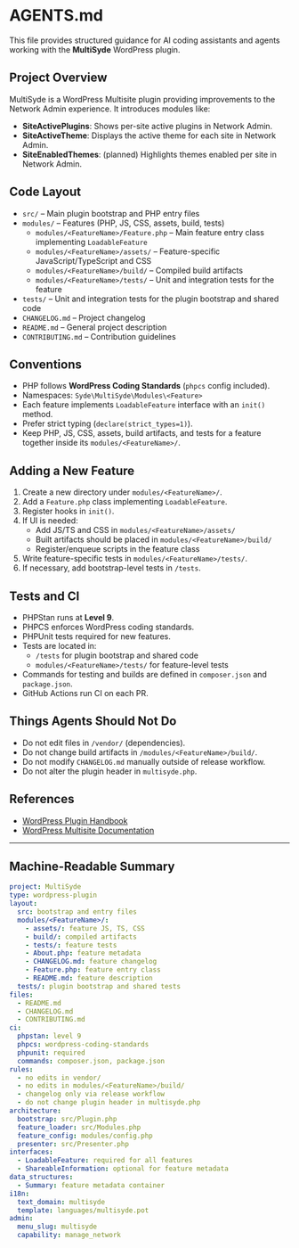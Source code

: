 # AGENTS.md

This file provides structured guidance for AI coding assistants and agents
working with the **MultiSyde** WordPress plugin.

## Project Overview
MultiSyde is a WordPress Multisite plugin providing improvements to the
Network Admin experience. It introduces modules like:

- **SiteActivePlugins**: Shows per-site active plugins in Network Admin.
- **SiteActiveTheme**: Displays the active theme for each site in Network Admin.
- **SiteEnabledThemes**: (planned) Highlights themes enabled per site in Network Admin.

## Code Layout
- `src/` – Main plugin bootstrap and PHP entry files
- `modules/` – Features (PHP, JS, CSS, assets, build, tests)
    - `modules/<FeatureName>/Feature.php` – Main feature entry class implementing `LoadableFeature`
    - `modules/<FeatureName>/assets/` – Feature-specific JavaScript/TypeScript and CSS
    - `modules/<FeatureName>/build/` – Compiled build artifacts
    - `modules/<FeatureName>/tests/` – Unit and integration tests for the feature
- `tests/` – Unit and integration tests for the plugin bootstrap and shared code
- `CHANGELOG.md` – Project changelog
- `README.md` – General project description
- `CONTRIBUTING.md` – Contribution guidelines

## Conventions
- PHP follows **WordPress Coding Standards** (`phpcs` config included).
- Namespaces: `Syde\MultiSyde\Modules\<Feature>`
- Each feature implements `LoadableFeature` interface with an `init()` method.
- Prefer strict typing (`declare(strict_types=1)`).
- Keep PHP, JS, CSS, assets, build artifacts, and tests for a feature together inside its `modules/<FeatureName>/`.

## Adding a New Feature
1. Create a new directory under `modules/<FeatureName>/`.
2. Add a `Feature.php` class implementing `LoadableFeature`.
3. Register hooks in `init()`.
4. If UI is needed:
    - Add JS/TS and CSS in `modules/<FeatureName>/assets/`
    - Built artifacts should be placed in `modules/<FeatureName>/build/`
    - Register/enqueue scripts in the feature class
5. Write feature-specific tests in `modules/<FeatureName>/tests/`.
6. If necessary, add bootstrap-level tests in `/tests`.

## Tests and CI
- PHPStan runs at **Level 9**.
- PHPCS enforces WordPress coding standards.
- PHPUnit tests required for new features.
- Tests are located in:
    - `/tests` for plugin bootstrap and shared code
    - `modules/<FeatureName>/tests/` for feature-level tests
- Commands for testing and builds are defined in `composer.json` and `package.json`.
- GitHub Actions run CI on each PR.

## Things Agents Should Not Do
- Do not edit files in `/vendor/` (dependencies).
- Do not change build artifacts in `/modules/<FeatureName>/build/`.
- Do not modify `CHANGELOG.md` manually outside of release workflow.
- Do not alter the plugin header in `multisyde.php`.

## References
- [WordPress Plugin Handbook](https://developer.wordpress.org/plugins/)
- [WordPress Multisite Documentation](https://wordpress.org/documentation/article/create-a-network/)

---

## Machine-Readable Summary

```yaml
project: MultiSyde
type: wordpress-plugin
layout:
  src: bootstrap and entry files
  modules/<FeatureName>/:
    - assets/: feature JS, TS, CSS
    - build/: compiled artifacts
    - tests/: feature tests
    - About.php: feature metadata
    - CHANGELOG.md: feature changelog
    - Feature.php: feature entry class
    - README.md: feature description
  tests/: plugin bootstrap and shared tests
files:
  - README.md
  - CHANGELOG.md
  - CONTRIBUTING.md
ci:
  phpstan: level 9
  phpcs: wordpress-coding-standards
  phpunit: required
  commands: composer.json, package.json
rules:
  - no edits in vendor/
  - no edits in modules/<FeatureName>/build/
  - changelog only via release workflow
  - do not change plugin header in multisyde.php
architecture:
  bootstrap: src/Plugin.php
  feature_loader: src/Modules.php
  feature_config: modules/config.php
  presenter: src/Presenter.php
interfaces:
  - LoadableFeature: required for all features
  - ShareableInformation: optional for feature metadata
data_structures:
  - Summary: feature metadata container
i18n:
  text_domain: multisyde
  template: languages/multisyde.pot
admin:
  menu_slug: multisyde
  capability: manage_network
```
